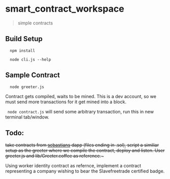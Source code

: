 # smart_contract_workspace

> simple contracts

## Build Setup

``` 
  npm install 

  node cli.js --help

```

## Sample Contract

```
  node greeter.js
```

Contract gets compiled, waits to be mined. This is a dev account, so we must send more transactions for it get mined into a block.

` node contract.js` will send some arbitrary transaction, run this in new terminal tab/window.

## Todo:
~~take contracts from [sebastians](https://github.com/slavefreetrade/SlaveFreeTrade/tree/master/dapp) dapp (files ending in .sol), script a similiar setup as the greeter where we compile the contract, deploy and listen. User greeter.js and lib/Greeter.coffee as reference.~~~

Using worker identity contract as refernce, implement a contract representing a company wishing to bear the Slavefreetrade certified badge.

